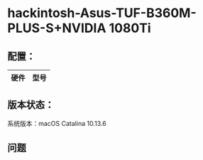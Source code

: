 # hackintosh-Asus-TUF-B360M-PLUS-S+NVIDIA 1080Ti

## 配置：

| 硬件 | 型号 | 
| --- | --- |

## 版本状态：

系统版本：macOS Catalina 10.13.6


## 问题
